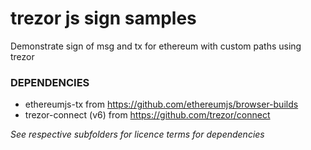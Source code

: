 # trezor js sign samples

Demonstrate sign of msg and tx for ethereum with custom paths using trezor 

### DEPENDENCIES

* ethereumjs-tx from https://github.com/ethereumjs/browser-builds
* trezor-connect (v6) from https://github.com/trezor/connect

_See respective subfolders for licence terms for dependencies_
